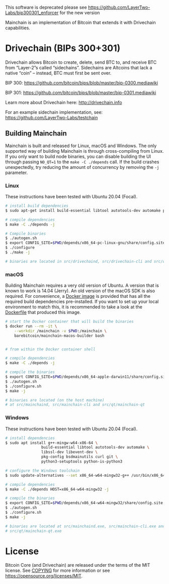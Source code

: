 This software is deprecated please see https://github.com/LayerTwo-Labs/bip300301_enforcer for the new version


Mainchain is an implementation of Bitcoin that extends it with Drivechain capabilities.

# Drivechain (BIPs 300+301)

Drivechain allows Bitcoin to create, delete, send BTC to, and receive BTC from “Layer-2”s called “sidechains”. Sidechains are Altcoins that lack a native “coin” – instead, BTC must first be sent over.

BIP 300:
https://github.com/bitcoin/bips/blob/master/bip-0300.mediawiki

BIP 301:
https://github.com/bitcoin/bips/blob/master/bip-0301.mediawiki

Learn more about Drivechain here:
http://drivechain.info

For an example sidechain implementation, see: https://github.com/LayerTwo-Labs/testchain

## Building Mainchain

Mainchain is built and released for Linux, macOS and Windows. The only supported
way of building Mainchain is through cross-compiling from Linux. If you only want
to build node binaries, you can disable building the UI through passing `NO_QT=1`
to the `make -C ./depends` call. If the build crashes unexpectedly, try reducing
the amount of concurrency by removing the `-j` parameter.

### Linux

These instructions have been tested with Ubuntu 20.04 (Focal).

```bash
# install build dependencies 
$ sudo apt-get install build-essential libtool autotools-dev automake pkg-config libssl-dev libevent-dev bsdmainutils python3

# compile dependencies
$ make -C ./depends -j

# Compile binaries
$ ./autogen.sh
$ export CONFIG_SITE=$PWD/depends/x86_64-pc-linux-gnu/share/config.site
$ ./configure
$ ./make -j

# binaries are located in src/drivechaind, src/drivechain-cli and src/qt/drivechain-qt
```

### macOS

Building Mainchain requires a very old version of Ubuntu. A version that is 
known to work is 14.04 (Jerry). An old version of the macOS SDK is also required.
For convenience, a [Docker image](https://hub.docker.com/r/barebitcoin/mainchain-macos-builder)
is provided that has all the required build dependencies pre-installed. 
If you want to set up your local environment to match this, it is recommended
to take a look at the [Dockerfile](./contrib/Dockerfile.macosbuilder) that 
produced this image. 

```bash
# start the Docker container that will build the binaries
$ docker run --rm -it \
    --workdir /mainchain -v $PWD:/mainchain \
    barebitcoin/mainchain-macos-builder bash


# from within the Docker container shell

# compile dependencies
$ make -C ./depends -j

# compile the binaries
$ export CONFIG_SITE=$PWD/depends/x86_64-apple-darwin11/share/config.site
$ ./autogen.sh
$ ./configure.sh
$ make -j

# binaries are located (on the host machine) 
# at src/mainchaind, src/mainchain-cli and src/qt/mainchain-qt
```

### Windows

These instructions have been tested with Ubuntu 20.04 (Focal).

```bash
# install dependencies
$ sudo apt install g++-mingw-w64-x86-64 \
                build-essential libtool autotools-dev automake \
                libssl-dev libevent-dev \
                pkg-config bsdmainutils curl git \
                python3-setuptools python-is-python3 

# configure the Windows toolchain
$ sudo update-alternatives --set x86_64-w64-mingw32-g++ /usr/bin/x86_64-w64-mingw32-g++-posix

# compile dependencies
$ make -C ./depends HOST=x86_64-w64-mingw32 -j

# compile the binaries
$ export CONFIG_SITE=$PWD/depends/x86_64-w64-mingw32/share/config.site
$ ./autogen.sh
$ ./configure.sh
$ make -j

# binaries are located at src/mainchaind.exe, src/mainchain-cli.exe and
# src/qt/mainchain-qt.exe
```

# License

Bitcoin Core (and Drivechain) are released under the terms of the MIT license. See [COPYING](COPYING) for more
information or see https://opensource.org/licenses/MIT.
